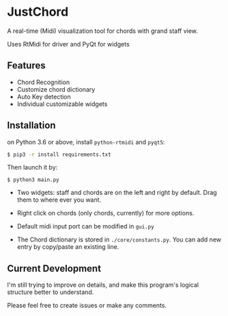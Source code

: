 # JustChord

A real-time (Midi) visualization tool for chords with grand staff view.

Uses RtMidi for driver and PyQt for widgets 

## Features

- Chord Recognition
- Customize chord dictionary
- Auto Key detection
- Individual customizable widgets

## Installation

on Python 3.6 or above, install `python-rtmidi` and `pyqt5`:

```bash
$ pip3 -r install requirements.txt
```

 Then launch it by:

```
$ python3 main.py
```
- Two widgets: staff and chords are on the left and right by default. Drag them to where ever you want.

- Right click on chords (only chords, currently) for more options. 

- Default midi input port can be modified in `gui.py`

- The Chord dictionary is stored in `./core/constants.py`. You can add new entry by copy/paste an existing line.

## Current Development

I'm still trying to improve on details, and make this program's logical structure better to understand.

Please feel free to create issues or make any comments. 

